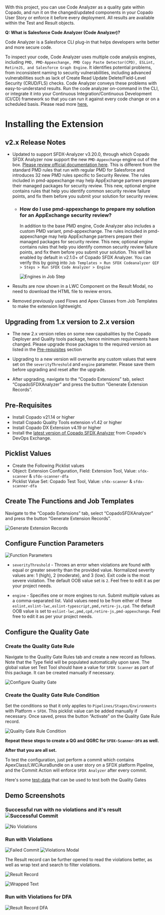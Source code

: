 With this project, you can use Code Analyzer as a quality gate within Copado, and run it on the changed/updated components in your Copado User Story or enforce it before every deployment. All results are available within the Test and Result objects.

**Q: What is Salesforce Code Analyzer (Code Analyzer)?**

Code Analyzer is a Salesforce CLI plug-in that helps developers write better and more secure code.

To inspect your code, Code Analyzer uses multiple code analysis engines, including `PMD, PMD-Appexchange, PMD Copy Paste Detector(CPD), ESLint, RetireJS, and Salesforce Graph Engine`. It identifies potential problems, from inconsistent naming to security vulnerabilities, including advanced vulnerabilities such as lack of Create Read Update Delete/Field-Level Security (CRUD/FLS) checks. Code Analyzer conveys these problems with easy-to-understand results. Run the code analyzer on-command in the CLI, or integrate it into your Continuous Integration/Continuous Development (CI/CD) framework so that you can run it against every code change or on a scheduled basis. Please read more [here.](https://forcedotcom.github.io/sfdx-scanner/en/v3.x/faq/)

# Installing the Extension

## v2.x Release Notes

- Updated to support SFDX-Analyzer v3.20.0, through which Copado SFDX Analyzer now support the new `PMD-Appexchange` engine out of the box. [Please review official documentation here](https://forcedotcom.github.io/sfdx-scanner/en/v3.x/architecture/pmd-engine/). This is different from the standard PMD rules that run with regular PMD for Salesforce and introduces 32 new PMD rules specific to Security Review. The rules included in pmd-appexchange may help AppExchange partners prepare their managed packages for security review. This new, optional engine contains rules that help you identify common security review failure points, and fix them before you submit your solution for security review.

  - ### How do I use pmd-appexchange to prepare my solution for an AppExchange security review?

    In addition to the base PMD engine, Code Analyzer also includes a custom PMD variant, pmd-appexchange. The rules included in pmd-appexchange may help AppExchange partners prepare their managed packages for security review. This new, optional engine contains rules that help you identify common security review failure points, and fix them before you submit your solution. This will be enabled by default in v2.1.0+ of Copado SFDX Analyzer. You can verify this by going into `Job Templates > Run SFDX Codeanalyzer QIF > Steps > Run SFDX Code Analyzer > Engine`

    ![Engines in Job Step](./images/engines-job-step.png)

- Results are now shown in a LWC Component on the Result Modal, no need to download the HTML file to review errors.

- Removed previously used Flows and Apex Classes from Job Templates to make the extension lightweight.

## Upgrading from 1.x version to 2.x version

- The new 2.x version relies on some new capabalities by the Copado Deployer and Quality tools package, hence minimum requirements have changed. Please upgrade those packages to the required version as listed in the [Pre-requisites](#pre-requisites) section

- Upgrading to a new version will overwrite any custom values that were set on the `severityThreshold` and `engine` parameter. Please save them before upgrading and reset after the upgrade.

- After upgrading, navigate to the “Copado Extensions” tab, select “CopadoSFDXAnalyzer” and press the button “Generate Extension Records”.

## Pre-Requisites
* Install Copado v21.14 or higher
* Install Copado Quality Tools extension v1.42 or higher
* Install Copado DX Extension v4.19 or higher
* Install the [latest version of Copado SFDX Analyzer](https://success.copado.com/s/listing-detail?recordId=a545p000000Xx1hAAC) from Copado's DevOps Exchange.

## Picklist Values

* Create the Following Picklist values
* Object: Extension Configuration, Field: Extension Tool, Value: `sfdx-scanner` & `sfdx-scanner-dfa`
* Picklist Value Set: Copado Test Tool, Value: `sfdx-scanner` & `sfdx-scanner-dfa`

## Create The Functions and Job Templates
Navigate to the “Copado Extensions” tab, select “CopadoSFDXAnalyzer” and press the button “Generate Extension Records”.

![Generate Extension Records](./images/generate-extension-records.png)

## Configure Function Parameters

![Function Parameters](./images/function-parameters.png)

* `severityThreshold` - Throws an error when violations are found with equal or greater severity than the provided value. Normalized severity values are: 1 (high), 2 (moderate), and 3 (low). Exit code is the most severe violation. The default OOB value set is `2`. Feel free to edit it as per your project needs.

* `engine` - Specifies one or more engines to run. Submit multiple values as a comma-separated list. Valid values need to be from either of these `eslint,eslint-lwc,eslint-typescript,pmd,retire-js,cpd`.
The default OOB value is set to `eslint-lwc,pmd,cpd,retire-js,pmd-appexchange`. Feel free to edit it as per your project needs.

## Configure the Quality Gate

### Create the Quality Gate Rule
Navigate to the Quality Gate Rules tab and create a new record as follows. Note that the Type field will be populated automatically upon save. The global value set Test Tool should have a value for `SFDX Scanner` as part of this package. It can be created manually if necessary.

![Configure Quality Gate](./images/create-quality-gate-rule.png)

### Create the Quality Gate Rule Condition
Set the conditions so that it only applies to `Pipelines/Stages/Environments` with Platform = `SFDX`. This picklist value can be added manually if necessary.
Once saved, press the button “Activate” on the Quality Gate Rule record.

![Quality Gate Rule Condition](./images/quality-gate-rule-condition.png)

**Repeat these steps to create a QG and QGRC for `SFDX-Scanner-DFA` as well.**

**After that you are all set.**

To test the configuration, just perform a commit which contains ApexClass/LWC/AuraBundle on a user story on a SFDX platform Pipeline, and the Commit Action will enforce `SFDX Analyzer` after every commit.

Here's some [test-data](./test-data/) that can be used to test both the Quality Gates

## Demo Screenshots

### Successful run with no violations and it's result![Successful Commit](./images/successful-commit.png)
![No Violations](./images/no-violations.png)

### Run with Violations
![Failed Commit](./images/failed-commit-sfdx.png)
![Violations Modal](./images/violations-modal-sfdx.png)

The Result record can be further opened to read the violations better, as well as wrap text and search to filter violations.

![Result Record](./images/violations-result-sfdx.png)

![Wrapped Text](./images/violations-wrapped-search-sfdx.png)

### Run with Violations for DFA
![Result Record DFA](./images/violations-modal-dfa.png)
